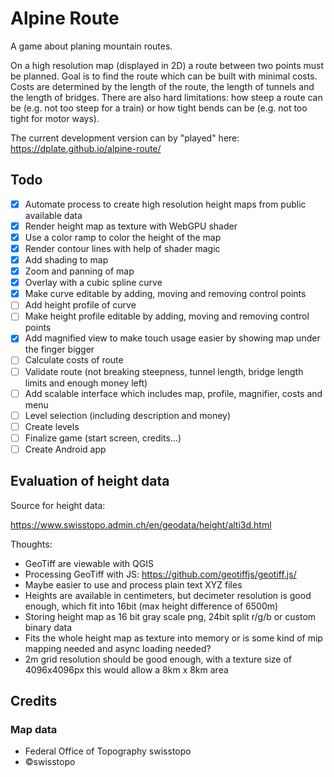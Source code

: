 # Alpine Route

A game about planing mountain routes. 

On a high resolution map (displayed in 2D) a route between two points must be planned. Goal is to find the route which can be built with minimal costs. Costs are determined by the length of the route, the length of tunnels and the length of bridges. There are also hard limitations: how steep a route can be (e.g. not too steep for a train) or how tight bends can be (e.g. not too tight for motor ways).

The current development version can by "played" here: https://dplate.github.io/alpine-route/

## Todo

- [X] Automate process to create high resolution height maps from public available data
- [X] Render height map as texture with WebGPU shader
- [X] Use a color ramp to color the height of the map
- [X] Render contour lines with help of shader magic
- [X] Add shading to map
- [X] Zoom and panning of map
- [X] Overlay with a cubic spline curve
- [X] Make curve editable by adding, moving and removing control points
- [ ] Add height profile of curve
- [ ] Make height profile editable by adding, moving and removing control points
- [X] Add magnified view to make touch usage easier by showing map under the finger bigger
- [ ] Calculate costs of route
- [ ] Validate route (not breaking steepness, tunnel length, bridge length limits and enough money left)
- [ ] Add scalable interface which includes map, profile, magnifier, costs and menu
- [ ] Level selection (including description and money)
- [ ] Create levels
- [ ] Finalize game (start screen, credits...)
- [ ] Create Android app

## Evaluation of height data

Source for height data:

https://www.swisstopo.admin.ch/en/geodata/height/alti3d.html

Thoughts:
- GeoTiff are viewable with QGIS
- Processing GeoTiff with JS: https://github.com/geotiffjs/geotiff.js/
- Maybe easier to use and process plain text XYZ files 
- Heights are available in centimeters, but decimeter resolution is good enough, which fit into 16bit (max height difference of 6500m)
- Storing height map as 16 bit gray scale png, 24bit split r/g/b or custom binary data
- Fits the whole height map as texture into memory or is some kind of mip mapping needed and async loading needed?
- 2m grid resolution should be good enough, with a texture size of 4096x4096px this would allow a 8km x 8km area

## Credits

### Map data

- Federal Office of Topography swisstopo
- ©swisstopo